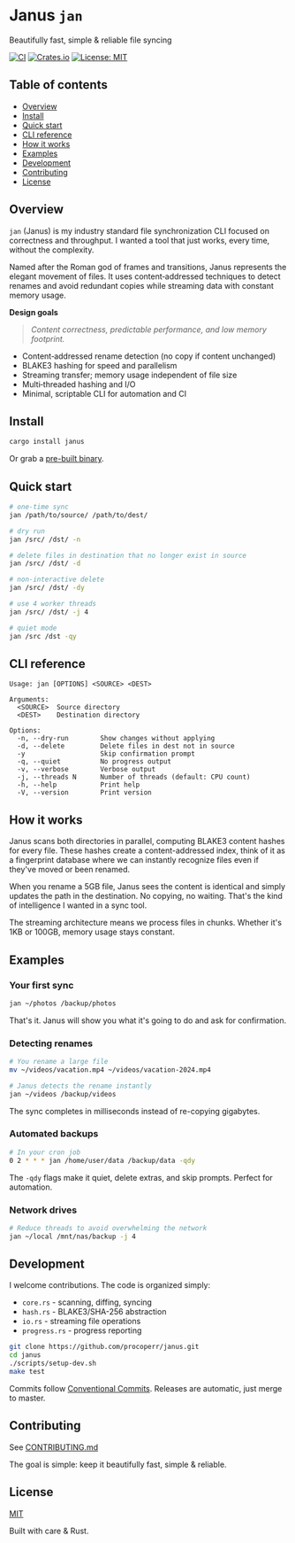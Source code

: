# Janus `jan`

Beautifully fast, simple & reliable file syncing

[![CI](https://github.com/procoperr/janus/workflows/CI/badge.svg)](https://github.com/procoperr/janus/actions) [![Crates.io](https://img.shields.io/crates/v/januss.svg)](https://crates.io/crates/januss) [![License: MIT](https://img.shields.io/badge/License-MIT-yellow.svg)](https://opensource.org/licenses/MIT)

## Table of contents

* [Overview](#overview)
* [Install](#install)
* [Quick start](#quick-start)
* [CLI reference](#cli-reference)
* [How it works](#how-it-works)
* [Examples](#examples)
* [Development](#development)
* [Contributing](#contributing)
* [License](#license)

## Overview

`jan` (Janus) is my industry standard file synchronization CLI focused on correctness and throughput. I wanted a tool that just works, every time, without the complexity.

Named after the Roman god of frames and transitions, Janus represents the elegant movement of files. It uses content‑addressed techniques to detect renames and avoid redundant copies while streaming data with constant memory usage.

**Design goals**

> *Content correctness, predictable performance, and low memory footprint.*

* Content‑addressed rename detection (no copy if content unchanged)
* BLAKE3 hashing for speed and parallelism
* Streaming transfer; memory usage independent of file size
* Multi‑threaded hashing and I/O
* Minimal, scriptable CLI for automation and CI

## Install

```bash
cargo install janus
```

Or grab a [pre-built binary](https://github.com/procoperr/janus/releases).

## Quick start

```bash
# one‑time sync
jan /path/to/source/ /path/to/dest/

# dry run
jan /src/ /dst/ -n

# delete files in destination that no longer exist in source
jan /src/ /dst/ -d

# non‑interactive delete
jan /src/ /dst/ -dy

# use 4 worker threads
jan /src/ /dst/ -j 4

# quiet mode
jan /src /dst -qy
```


## CLI reference

```
Usage: jan [OPTIONS] <SOURCE> <DEST>

Arguments:
  <SOURCE>  Source directory
  <DEST>    Destination directory

Options:
  -n, --dry-run        Show changes without applying
  -d, --delete         Delete files in dest not in source
  -y                   Skip confirmation prompt
  -q, --quiet          No progress output
  -v, --verbose        Verbose output
  -j, --threads N      Number of threads (default: CPU count)
  -h, --help           Print help
  -V, --version        Print version
```

## How it works

Janus scans both directories in parallel, computing BLAKE3 content hashes for every file. These hashes create a content-addressed index, think of it as a fingerprint database where we can instantly recognize files even if they've moved or been renamed.

When you rename a 5GB file, Janus sees the content is identical and simply updates the path in the destination. No copying, no waiting. That's the kind of intelligence I wanted in a sync tool.

The streaming architecture means we process files in chunks. Whether it's 1KB or 100GB, memory usage stays constant.

## Examples

### Your first sync

```bash
jan ~/photos /backup/photos
```

That's it. Janus will show you what it's going to do and ask for confirmation.

### Detecting renames

```bash
# You rename a large file
mv ~/videos/vacation.mp4 ~/videos/vacation-2024.mp4

# Janus detects the rename instantly
jan ~/videos /backup/videos
```

The sync completes in milliseconds instead of re-copying gigabytes.

### Automated backups

```bash
# In your cron job
0 2 * * * jan /home/user/data /backup/data -qdy
```

The `-qdy` flags make it quiet, delete extras, and skip prompts. Perfect for automation.

### Network drives

```bash
# Reduce threads to avoid overwhelming the network
jan ~/local /mnt/nas/backup -j 4
```

## Development

I welcome contributions. The code is organized simply:

* `core.rs` - scanning, diffing, syncing
* `hash.rs` - BLAKE3/SHA-256 abstraction
* `io.rs` - streaming file operations
* `progress.rs` - progress reporting

```bash
git clone https://github.com/procoperr/janus.git
cd janus
./scripts/setup-dev.sh
make test
```

Commits follow [Conventional Commits](https://conventionalcommits.org). Releases are automatic, just merge to master.

## Contributing

See [CONTRIBUTING.md](CONTRIBUTING.md)

The goal is simple: keep it beautifully fast, simple & reliable.

## License

[MIT](LICENSE)

Built with care & Rust.
